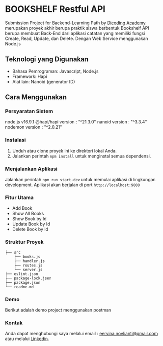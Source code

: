 # BOOKSHELF Restful API 

Submission Project for Backend-Learning Path by [Dicoding Academy](https://www.dicoding.com/) merupakan proyek akhir berupa praktik siswa berbentuk Bookshelf API berupa membuat Back-End dari aplikasi catatan yang memiliki fungsi Create, Read, Update, dan Delete. Dengan Web Service menggunakan Node.js

## Teknologi yang Digunakan
- Bahasa Pemrograman: Javascript, Node.js
- Framework: Hapi
- Alat lain: Nanoid (generator ID)

## Cara Menggunakan
### Persyaratan Sistem
node.js  v16.9.1
@hapi/hapi version : "^21.3.0"
nanoid version : "^3.3.4"
nodemon version : "^2.0.21"

### Instalasi
1. Unduh atau clone proyek ini ke direktori lokal Anda.
2. Jalankan perintah ``` npm install ``` untuk menginstal semua dependensi.

### Menjalankan Aplikasi
Jalankan perintah ``` npm run start-dev ``` untuk memulai aplikasi di lingkungan development. Aplikasi akan berjalan di port ``` http://localhost:9000 ```

### Fitur Utama
- Add Book
- Show All Books
- Show Book by Id
- Update Book by Id
- Delete Book by Id

### Struktur Proyek
```
├── src
    ├── books.js
    ├── handler.js
    ├── routes.js
    └── server.js
├── eslint.json
├── package-lock.json
├── package.json
└── readme.md
```
### Demo
Berikut adalah demo project menggunakan postman

### Kontak
Anda dapat menghubungi saya melalui email : eervina.novlianti@gmail.com atau melalui [Linkedin](https://www.linkedin.com/in/ervina-novlianti/).
